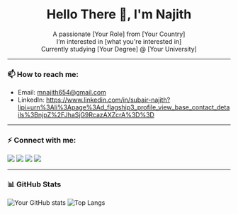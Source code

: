 <h1 align="center">Hello There 👋, I'm Najith</h1>

<p align="center">
A passionate [Your Role] from [Your Country] <br>
I’m interested in [what you're interested in]<br>
Currently studying [Your Degree] @ [Your University]<br>
</p>

---

### 📫 How to reach me:
- Email: mnajith654@gmail.com
- LinkedIn: https://www.linkedin.com/in/subair-najith?lipi=urn%3Ali%3Apage%3Ad_flagship3_profile_view_base_contact_details%3BnjpZ%2FJhaSjG9RcazAXZcrA%3D%3D

---

### ⚡ Connect with me:
<p align="left">
  <a href="[https://linkedin.com/in/yourprofile](https://www.linkedin.com/in/subair-najith?lipi=urn%3Ali%3Apage%3Ad_flagship3_profile_view_base_contact_details%3BnjpZ%2FJhaSjG9RcazAXZcrA%3D%3D)" target="_blank"><img src="https://img.icons8.com/color/48/000000/linkedin.png"/></a>
  <a href="https://stackoverflow.com/users/yourid" target="_blank"><img src="https://img.icons8.com/color/48/000000/stackoverflow.png"/></a>
  <a href="https://www.facebook.com/yourprofile" target="_blank"><img src="https://img.icons8.com/color/48/000000/facebook-new.png"/></a>
  <a href="https://instagram.com/yourprofile" target="_blank"><img src="https://img.icons8.com/color/48/000000/instagram-new.png"/></a>
</p>

---

### 📊 GitHub Stats
![Your GitHub stats](https://github-readme-stats.vercel.app/api?username=yourusername&show_icons=true&theme=radical)
![Top Langs](https://github-readme-stats.vercel.app/api/top-langs/?username=yourusername&layout=compact&theme=radical)
